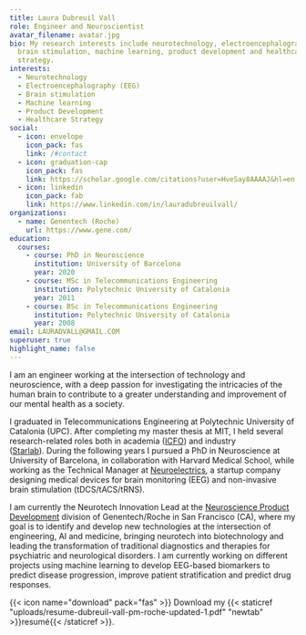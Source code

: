 ```yaml
---
title: Laura Dubreuil Vall
role: Engineer and Neuroscientist
avatar_filename: avatar.jpg
bio: My research interests include neurotechnology, electroencephalography,
  brain stimulation, machine learning, product development and healthcare
  strategy.
interests:
  - Neurotechnology
  - Electroencephalography (EEG)
  - Brain stimulation
  - Machine learning
  - Product Development
  - Healthcare Strategy
social:
  - icon: envelope
    icon_pack: fas
    link: /#contact
  - icon: graduation-cap
    icon_pack: fas
    link: https://scholar.google.com/citations?user=HveSay8AAAAJ&hl=en
  - icon: linkedin
    icon_pack: fab
    link: https://www.linkedin.com/in/lauradubreuilvall/
organizations:
  - name: Genentech (Roche)
    url: https://www.gene.com/
education:
  courses:
    - course: PhD in Neuroscience
      institution: University of Barcelona
      year: 2020
    - course: MSc in Telecommunications Engineering
      institution: Polytechnic University of Catalonia
      year: 2011
    - course: BSc in Telecommunications Engineering
      institution: Polytechnic University of Catalonia
      year: 2008
email: LAURADVALL@GMAIL.COM
superuser: true
highlight_name: false
---
```

I am an engineer working at the intersection of technology and neuroscience, with a deep passion for investigating the intricacies of the human brain to contribute to a greater understanding and improvement of our mental health as a society.

I graduated in Telecommunications Engineering at Polytechnic University of Catalonia (UPC). After completing my master thesis at MIT, I held several research-related roles both in academia ([ICFO](https://www.icfo.eu/)) and industry ([Starlab](http://www.starlab.es/)). During the following years I pursued a PhD in Neuroscience at University of Barcelona, in collaboration with Harvard Medical School, while working as the Technical Manager at [Neuroelectrics](http://www.neuroelectrics.com/), a startup company designing medical devices for brain monitoring (EEG) and non-invasive brain stimulation (tDCS/tACS/tRNS).

I am currently the Neurotech Innovation Lead at the [Neuroscience Product Development](https://www.roche.com/research_and_development/what_we_are_working_on/neuroscience.htm) division of Genentech/Roche in San Francisco (CA), where my goal is to identify and develop new technologies at the intersection of engineering, AI and medicine, bringing neurotech into biotechnology and leading the transformation of traditional diagnostics and therapies for psychiatric and neurological disorders. I am currently working on  different projects using machine learning to develop EEG-based biomarkers to predict disease progression, improve patient stratification and predict drug responses.

{{< icon name="download" pack="fas" >}} Download my {{< staticref "uploads/resume-dubreuil-vall-pm-roche-updated-1.pdf" "newtab" >}}resumé{{< /staticref >}}.